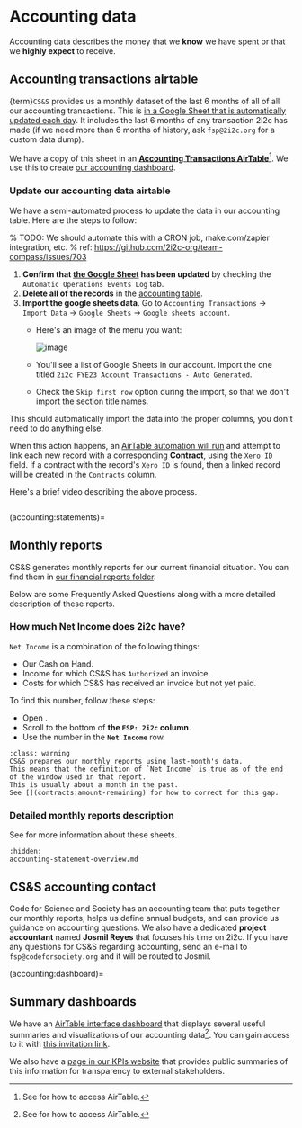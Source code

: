 # Accounting data

Accounting data describes the money that we **know** we have spent or that we **highly expect** to receive.

## Accounting transactions airtable

{term}`CS&S` provides us a monthly dataset of the last 6 months of all of all our accounting transactions.
This is [in a Google Sheet that is automatically updated each day][gsheet].
It includes the last 6 months of any transaction 2i2c has made (if we need more than 6 months of history, ask `fsp@2i2c.org` for a custom data dump).

We have a copy of this sheet in an [**Accounting Transactions AirTable**][accounting-table][^airtable].
We use this to create [our accounting dashboard](accounting:dashboard).

[^airtable]: See [](../administration/airtable.md) for how to access AirTable.

[gsheet]: https://docs.google.com/spreadsheets/d/1qH5IK18z79X8cEwlwDwnlArTiYnbRVIPGqdOUdrsF0c/edit?usp=sharing

[accounting-table]: https://airtable.com/appbjBTRIbgRiElkr/tblDKGQFU0iEIa5Qb/viwAdsIgMwbqKDdZ0

### Update our accounting data airtable

We have a semi-automated process to update the data in our accounting table.
Here are the steps to follow:

% TODO: We should automate this with a CRON job, make.com/zapier integration, etc.
%   ref: https://github.com/2i2c-org/team-compass/issues/703
1. **Confirm that [the Google Sheet][gsheet] has been updated** by checking the `Automatic Operations Events Log` tab.
2. **Delete all of the records** in the [accounting table][accounting-table].
3. **Import the google sheets data**. Go to `Accounting Transactions` -> `Import Data` -> `Google Sheets` -> `Google sheets account`.
   - Here's an image of the menu you want:

     ![image](https://user-images.githubusercontent.com/1839645/230121196-0d398812-ba22-4cea-a42f-e3ad644a3e19.png)
   - You'll see a list of Google Sheets in our account. Import the one titled `2i2c FYE23 Account Transactions - Auto Generated`.
   - Check the `Skip first row` option during the import, so that we don't import the section title names.

This should automatically import the data into the proper columns, you don't need to do anything else.

When this action happens, an [AirTable automation will run](https://airtable.com/appbjBTRIbgRiElkr/wflVJQz277S6lF0E3/wtrHzwIWJLGTnJl0m) and attempt to link each new record with a corresponding **Contract**, using the `Xero ID` field.
If a contract with the record's `Xero ID` is found, then a linked record will be created in the `Contracts` column.

Here's a brief video describing the above process.

```{video} https://drive.google.com/file/d/1eLHQ15sHF4ihCpEIAypjYUeof9q3CYYQ/view?usp=sharing
```

(accounting:statements)=
## Monthly reports

CS&S generates monthly reports for our current financial situation.
You can find them in [our financial reports folder](https://drive.google.com/drive/folders/1vM_QX1J8GW5z8W5WemxhhVjcCS2kEovN?usp=sharing).

Below are some Frequently Asked Questions along with a more detailed description of these reports.

### How much Net Income does 2i2c have?

`Net Income` is a combination of the following things:

- Our Cash on Hand.
- Income for which CS&S has `Authorized` an invoice.
- Costs for which CS&S has received an invoice but not yet paid.

To find this number, follow these steps:

- Open [](accounting:income-statement).
- Scroll to the bottom of **the `FSP: 2i2c` column**.
- Use the number in the **`Net Income`** row.

```{admonition} This will be at least one month out of date
:class: warning
CS&S prepares our monthly reports using last-month's data.
This means that the definition of `Net Income` is true as of the end of the window used in that report.
This is usually about a month in the past.
See [](contracts:amount-remaining) for how to correct for this gap.
```

### Detailed monthly reports description

See [](accounting-statement-overview.md) for more information about these sheets.

```{toctree}
:hidden:
accounting-statement-overview.md
```

## CS&S accounting contact

Code for Science and Society has an accounting team that puts together our monthly reports, helps us define annual budgets, and can provide us guidance on accounting questions.
We also have a dedicated **project accountant** named **Josmil Reyes** that focuses his time on 2i2c.
If you have any questions for CS&S regarding accounting, send an e-mail to `fsp@codeforsociety.org` and it will be routed to Josmil.

(accounting:dashboard)=
## Summary dashboards

We have an [AirTable interface dashboard][airtable-dashboard] that displays several useful summaries and visualizations of our accounting data[^airtable].
You can gain access to it with [this invitation link](https://airtable.com/invite/l?inviteId=invF192DfoKa5xqqY&inviteToken=ef8865617dd3b6ebbb01b753fa2de0d231f1a7f526b6fe07d3cf88c12a418f5f&utm_medium=email&utm_source=product_team&utm_content=transactional-alerts).

We also have a [page in our KPIs website](https://2i2c.org/kpis/finances/#accounting-tables) that provides public summaries of this information for transparency to external stakeholders.

[airtable-dashboard]: https://airtable.com/appbjBTRIbgRiElkr/pagbwk3T7S14rJ3tb

